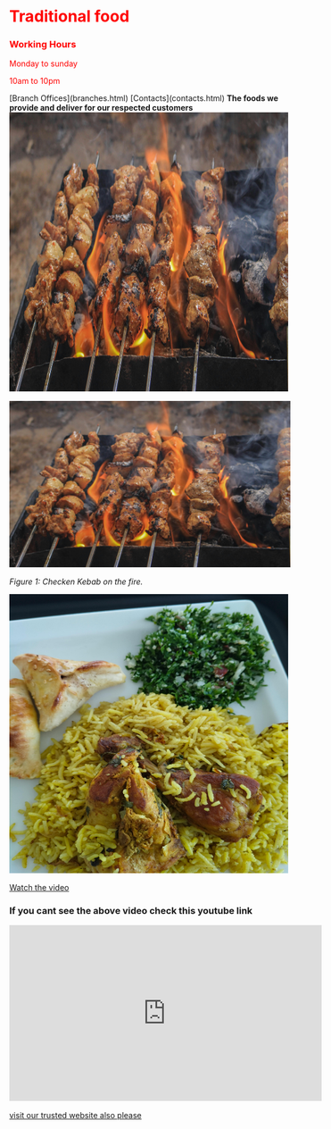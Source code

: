 <h1 style="color : red "> Traditional food  </h1>
<h3 style="color : red "> Working Hours  </h3>
<p style="color : red" >Monday to sunday  </p>
<p style="color : red" >10am to 10pm  </p>
[Branch Offices](branches.html)  
[Contacts](contacts.html)  
<b>The foods we provide and deliver for our respected customers</b>

<img src="ins-kebab2.jpg" alt="Kebab" width="500" height="500"/>

![Kebab](ins-kebab2.jpg)

*Figure 1: Checken Kebab on the fire.*

<img src="bryani.jpg" alt="Bryani" width="500" height="500"/>

[Watch the video](https://github.com/toyshop283/toyshop283.gethub.io/raw/main/web2-video1.mp4)


### If you cant see the above video check this youtube link 
<iframe width="560" height="315"
  src="https://www.youtube.com/embed/y_96MSTTrtA"
  title="YouTube video player"
  frameborder="0"
  allow="accelerometer; autoplay; clipboard-write; encrypted-media; gyroscope; picture-in-picture"
  allowfullscreen>
</iframe>

<a href="https://toyshop104.wordpress.com/?_gl=1*1os3wty*_gcl_au*NjQzOTAzMTY4LjE3NTE1MTU1NzQuMTg5Nzc5NDAxNC4xNzUxNTIwNTE4LjE3NTE1MjA3MzU." rel="noopener norefferrer">visit our trusted website also please </a>
